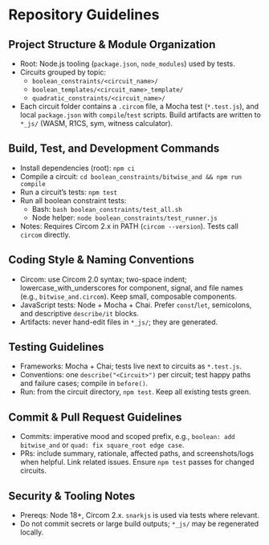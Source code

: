 # Repository Guidelines

## Project Structure & Module Organization
- Root: Node.js tooling (`package.json`, `node_modules`) used by tests.
- Circuits grouped by topic:
  - `boolean_constraints/<circuit_name>/`
  - `boolean_templates/<circuit_name>_template/`
  - `quadratic_constraints/<circuit_name>/`
- Each circuit folder contains a `.circom` file, a Mocha test (`*.test.js`), and local `package.json` with `compile`/`test` scripts. Build artifacts are written to `*_js/` (WASM, R1CS, sym, witness calculator).

## Build, Test, and Development Commands
- Install dependencies (root): `npm ci`
- Compile a circuit: `cd boolean_constraints/bitwise_and && npm run compile`
- Run a circuit’s tests: `npm test`
- Run all boolean constraint tests:
  - Bash: `bash boolean_constraints/test_all.sh`
  - Node helper: `node boolean_constraints/test_runner.js`
- Notes: Requires Circom 2.x in PATH (`circom --version`). Tests call `circom` directly.

## Coding Style & Naming Conventions
- Circom: use Circom 2.0 syntax; two-space indent; lowercase_with_underscores for component, signal, and file names (e.g., `bitwise_and.circom`). Keep small, composable components.
- JavaScript tests: Node + Mocha + Chai. Prefer `const`/`let`, semicolons, and descriptive `describe/it` blocks.
- Artifacts: never hand-edit files in `*_js/`; they are generated.

## Testing Guidelines
- Frameworks: Mocha + Chai; tests live next to circuits as `*.test.js`.
- Conventions: one `describe("<Circuit>")` per circuit; test happy paths and failure cases; compile in `before()`.
- Run: from the circuit directory, `npm test`. Keep all existing tests green.

## Commit & Pull Request Guidelines
- Commits: imperative mood and scoped prefix, e.g., `boolean: add bitwise_and` or `quad: fix square_root edge case`.
- PRs: include summary, rationale, affected paths, and screenshots/logs when helpful. Link related issues. Ensure `npm test` passes for changed circuits.

## Security & Tooling Notes
- Prereqs: Node 18+, Circom 2.x. `snarkjs` is used via tests where relevant.
- Do not commit secrets or large build outputs; `*_js/` may be regenerated locally.
